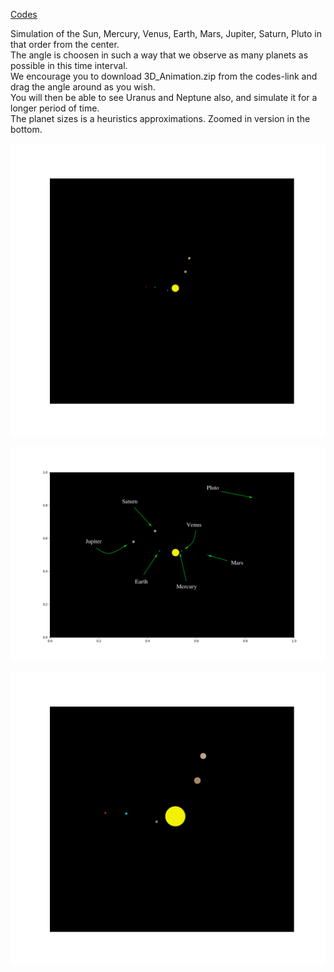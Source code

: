 [Codes](https://github.com/endrias34/FYS4150/tree/master/src/Project-3)
  

Simulation of the Sun, Mercury, Venus, Earth, Mars, Jupiter, Saturn, Pluto in that order from the center.  
The angle is choosen in such a way that we observe as many planets as possible in this time interval.  
We encourage you to download 3D_Animation.zip from the codes-link and drag the angle around as you wish.  
You will then be able to see Uranus and Neptune also, and simulate it for a longer period of time.  
The planet sizes is a heuristics approximations. Zoomed in version in the bottom.  

<p align="center">
  <img src="Solar_system.gif">
</p>

<p align="center">
  <img src="description.png">  
</p>

<p align="center">
  <img src="Solar_zoom.gif">
</p>


